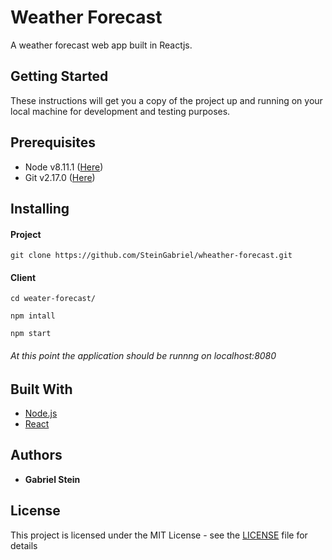 # Weather Forecast

A weather forecast web app built in Reactjs.

## Getting Started

These instructions will get you a copy of the project up and running on your local machine for development and testing purposes.

## Prerequisites

- Node v8.11.1 ([Here](https://nodejs.org/en/))
- Git v2.17.0 ([Here](https://git-scm.com/downloads/))

## Installing

#### Project

```
git clone https://github.com/SteinGabriel/wheather-forecast.git
```

#### Client

```
cd weater-forecast/
```

```
npm intall
```

```
npm start
```

###### At this point the application should be runnng on localhost:8080

## Built With

- [Node.js](https://nodejs.org/en/)
- [React](https://reactjs.org/)

## Authors

- **Gabriel Stein**

## License

This project is licensed under the MIT License - see the [LICENSE](LICENSE) file for details
